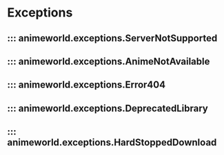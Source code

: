 # Exceptions

## ::: animeworld.exceptions.ServerNotSupported

## ::: animeworld.exceptions.AnimeNotAvailable

## ::: animeworld.exceptions.Error404

## ::: animeworld.exceptions.DeprecatedLibrary

## ::: animeworld.exceptions.HardStoppedDownload


